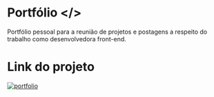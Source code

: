 
# Portfólio </>

Portfólio pessoal para a reunião de projetos e postagens a respeito do trabalho como desenvolvedora front-end.

# Link do projeto



[![portfolio](https://img.shields.io/badge/my_portfolio-000?style=for-the-badge&logo=ko-fi&logoColor=white)](https://galazzij.github.io/portfolio/)



